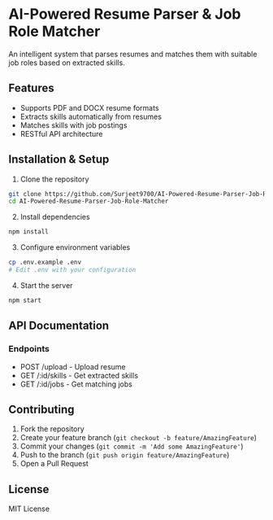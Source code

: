 # AI-Powered Resume Parser & Job Role Matcher

An intelligent system that parses resumes and matches them with suitable job roles based on extracted skills.

## Features
- Supports PDF and DOCX resume formats
- Extracts skills automatically from resumes
- Matches skills with job postings
- RESTful API architecture

## Installation & Setup
1. Clone the repository
```bash
git clone https://github.com/Surjeet9700/AI-Powered-Resume-Parser-Job-Role-Matcher.git
cd AI-Powered-Resume-Parser-Job-Role-Matcher
```

2. Install dependencies
```bash
npm install
```

3. Configure environment variables
```bash
cp .env.example .env
# Edit .env with your configuration
```

4. Start the server
```bash
npm start
```

## API Documentation
### Endpoints
- POST /upload - Upload resume
- GET /:id/skills - Get extracted skills
- GET /:id/jobs - Get matching jobs

## Contributing
1. Fork the repository
2. Create your feature branch (`git checkout -b feature/AmazingFeature`)
3. Commit your changes (`git commit -m 'Add some AmazingFeature'`)
4. Push to the branch (`git push origin feature/AmazingFeature`)
5. Open a Pull Request

## License
MIT License
